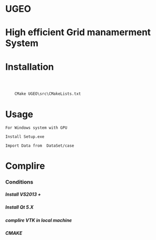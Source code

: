# UGEO

# High efficient Grid manamerment System

# Installation

```



    CMake UGEO\src\CMakeLists.txt
```

# Usage
  
  ```
  For Windows system with GPU
  
  Install Setup.exe
  
  Import Data from  DataSet/case
  ```

# Complire 

   ### Conditions
   ##### Install VS2013 + 
   ##### Install Qt 5.X 
   ##### complire VTK in local machine
   ##### CMAKE 
  
